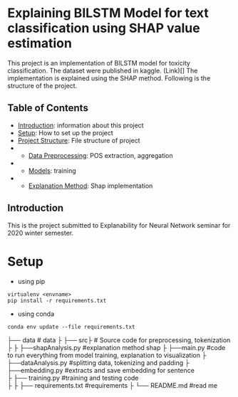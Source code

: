 # Explaining BILSTM Model for text classification using SHAP value estimation

This project is an implementation of BILSTM model for toxicity classification. The dataset were published in kaggle. (Link)[]
The implementation is explained using the SHAP method. Following is the structure of the project.


## Table of Contents

- [Introduction](#Introduction): information about this project
- [Setup](#Setup): How to set up the project
- [Project Structure](#Project-Structure): File structure of project
- - [Data Preprocessing](#Data-Preprocessing): POS extraction, aggregation
- - [Models](#Models): training
- - [Explanation Method](#Explanation-Method): Shap implementation


## Introduction

This is the project submitted to Explanability for Neural Network seminar for 2020 winter semester.

# Setup

- using pip

```
virtualenv <envname>
pip install -r requirements.txt
```

- using conda

```
conda env update --file requirements.txt
```


├── data  # data
├
├── src├ # Source code for preprocessing, tokenization
├
├      ├──shapAnalysis.py #explanation method shap
├      ├──main.py   #code to run everything from model training, explanation to visualization
├      ├──dataAnalysis.py    #splitting data, tokenizing and padding
├      ├──embedding.py     #extracts and save embedding for sentence       
├      ├── training.py  #training and testing code                         
├      ├
├── requirements.txt  #requirements
├
└── README.md         #read me

```


